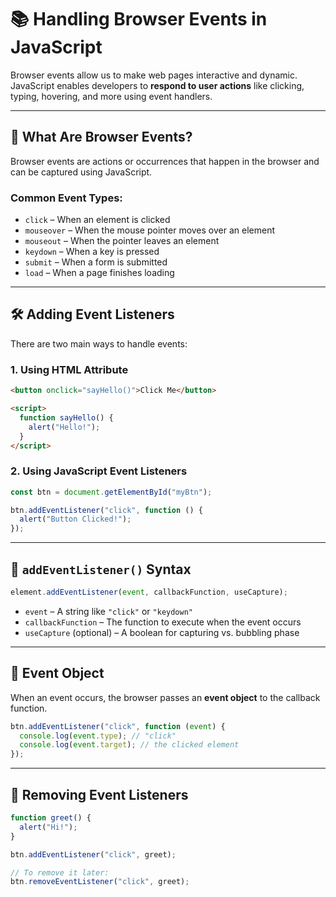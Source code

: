 
# 📚 Handling Browser Events in JavaScript

Browser events allow us to make web pages interactive and dynamic. JavaScript enables developers to **respond to user actions** like clicking, typing, hovering, and more using event handlers.

---

## 🚀 What Are Browser Events?

Browser events are actions or occurrences that happen in the browser and can be captured using JavaScript.

### Common Event Types:
- `click` – When an element is clicked
- `mouseover` – When the mouse pointer moves over an element
- `mouseout` – When the pointer leaves an element
- `keydown` – When a key is pressed
- `submit` – When a form is submitted
- `load` – When a page finishes loading

---

## 🛠️ Adding Event Listeners

There are two main ways to handle events:

### 1. **Using HTML Attribute**
```html
<button onclick="sayHello()">Click Me</button>

<script>
  function sayHello() {
    alert("Hello!");
  }
</script>
```

### 2. **Using JavaScript Event Listeners**
```javascript
const btn = document.getElementById("myBtn");

btn.addEventListener("click", function () {
  alert("Button Clicked!");
});
```

---

## 📌 `addEventListener()` Syntax

```javascript
element.addEventListener(event, callbackFunction, useCapture);
```

- `event` – A string like `"click"` or `"keydown"`
- `callbackFunction` – The function to execute when the event occurs
- `useCapture` (optional) – A boolean for capturing vs. bubbling phase

---

## 🎯 Event Object

When an event occurs, the browser passes an **event object** to the callback function.

```javascript
btn.addEventListener("click", function (event) {
  console.log(event.type); // "click"
  console.log(event.target); // the clicked element
});
```

---

## 🔄 Removing Event Listeners

```javascript
function greet() {
  alert("Hi!");
}

btn.addEventListener("click", greet);

// To remove it later:
btn.removeEventListener("click", greet);
```

